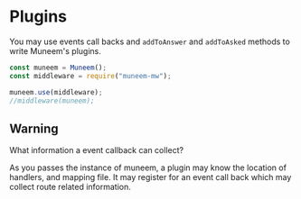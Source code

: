 # Plugins

You may use events call backs and `addToAnswer` and `addToAsked` methods to write Muneem's plugins.

```JavaScript
const muneem = Muneem();
const middleware = require("muneem-mw");

muneem.use(middleware);
//middleware(muneem);
```

## Warning
 
 What information a event callback can collect?

 As you passes the instance of muneem, a plugin may know the location of handlers, and mapping file. It may register for an event call back which may collect route related information.